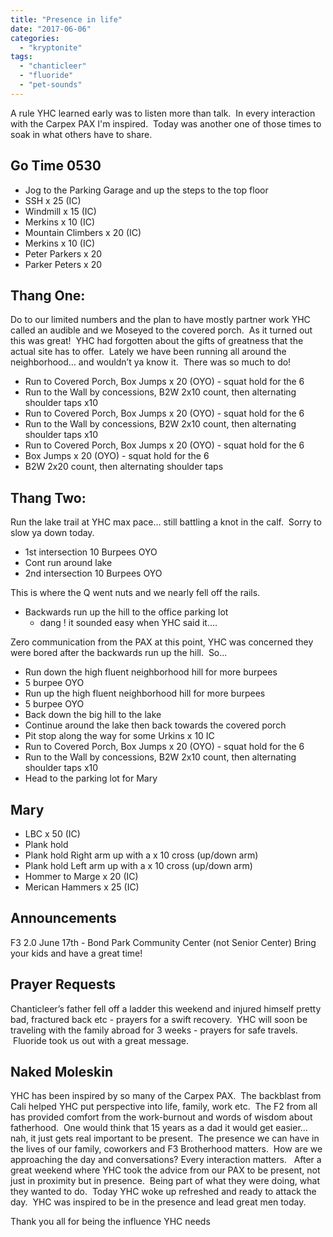 ```yaml
---
title: "Presence in life"
date: "2017-06-06"
categories: 
  - "kryptonite"
tags: 
  - "chanticleer"
  - "fluoride"
  - "pet-sounds"
---
```


A rule YHC learned early was to listen more than talk.  In every interaction with the Carpex PAX I'm inspired.  Today was another one of those times to soak in what others have to share.

## **Go Time 0530**

- Jog to the Parking Garage and up the steps to the top floor  
- SSH x 25 (IC)
- Windmill x 15 (IC)
- Merkins x 10 (IC)
- Mountain Climbers x 20 (IC)
- Merkins x 10 (IC)
- Peter Parkers x 20
- Parker Peters x 20

## **Thang One:**  

Do to our limited numbers and the plan to have mostly partner work YHC called an audible and we Moseyed to the covered porch.  As it turned out this was great!  YHC had forgotten about the gifts of greatness that the actual site has to offer.  Lately we have been running all around the neighborhood… and wouldn’t ya know it.  There was so much to do!

- Run to Covered Porch, Box Jumps x 20 (OYO) - squat hold for the 6
- Run to the Wall by concessions, B2W 2x10 count, then alternating shoulder taps x10
- Run to Covered Porch, Box Jumps x 20 (OYO) - squat hold for the 6
- Run to the Wall by concessions, B2W 2x10 count, then alternating shoulder taps x10
- Run to Covered Porch, Box Jumps x 20 (OYO) - squat hold for the 6
- Box Jumps x 20 (OYO) - squat hold for the 6
- B2W 2x20 count, then alternating shoulder taps

## **Thang Two:**

Run the lake trail at YHC max pace… still battling a knot in the calf.  Sorry to slow ya down today.

- 1st intersection 10 Burpees OYO
- Cont run around lake
- 2nd intersection 10 Burpees OYO

This is where the Q went nuts and we nearly fell off the rails.  

- Backwards run up the hill to the office parking lot
    - dang ! it sounded easy when YHC said it…. 

Zero communication from the PAX at this point, YHC was concerned they were bored after the backwards run up the hill.  So...

- Run down the high fluent neighborhood hill for more burpees
- 5 burpee OYO
- Run up the high fluent neighborhood hill for more burpees
- 5 burpee OYO
- Back down the big hill to the lake
- Continue around the lake then back towards the covered porch
- Pit stop along the way for some Urkins x 10 IC
- Run to Covered Porch, Box Jumps x 20 (OYO) - squat hold for the 6
- Run to the Wall by concessions, B2W 2x10 count, then alternating shoulder taps x10
- Head to the parking lot for Mary

## **Mary**

- LBC x 50 (IC)
- Plank hold
- Plank hold Right arm up with a x 10 cross (up/down arm)
- Plank hold Left arm up with a x 10 cross (up/down arm)
- Hommer to Marge x 20 (IC)
- Merican Hammers x 25 (IC)

## **Announcements**

F3 2.0 June 17th - Bond Park Community Center (not Senior Center) Bring your kids and have a great time!

## **Prayer Requests**

Chanticleer’s father fell off a ladder this weekend and injured himself pretty bad, fractured back etc - prayers for a swift recovery.  YHC will soon be traveling with the family abroad for 3 weeks - prayers for safe travels.  Fluoride took us out with a great message.

## **Naked Moleskin**

YHC has been inspired by so many of the Carpex PAX.  The backblast from Cali helped YHC put perspective into life, family, work etc.  The F2 from all has provided comfort from the work-burnout and words of wisdom about fatherhood.  One would think that 15 years as a dad it would get easier… nah, it just gets real important to be present.  The presence we can have in the lives of our family, coworkers and F3 Brotherhood matters.  How are we approaching the day and conversations? Every interaction matters.   After a great weekend where YHC took the advice from our PAX to be present, not just in proximity but in presence.  Being part of what they were doing, what they wanted to do.  Today YHC woke up refreshed and ready to attack the day.  YHC was inspired to be in the presence and lead great men today.

Thank you all for being the influence YHC needs
